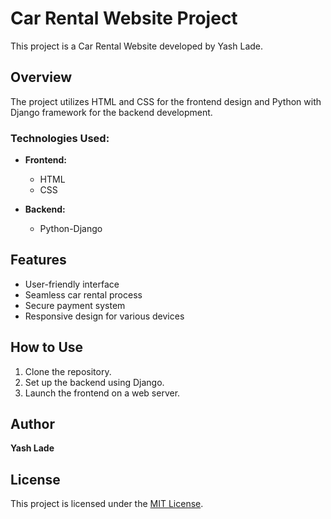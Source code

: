 # Car Rental Website Project

This project is a Car Rental Website developed by Yash Lade.

## Overview

The project utilizes HTML and CSS for the frontend design and Python with Django framework for the backend development.

### Technologies Used:

- **Frontend:**
  - HTML
  - CSS

- **Backend:**
  - Python-Django

## Features

- User-friendly interface
- Seamless car rental process
- Secure payment system
- Responsive design for various devices

## How to Use

1. Clone the repository.
2. Set up the backend using Django.
3. Launch the frontend on a web server.

## Author

**Yash Lade**

## License

This project is licensed under the [MIT License](LICENSE).
